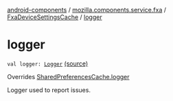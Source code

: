 [android-components](../../index.md) / [mozilla.components.service.fxa](../index.md) / [FxaDeviceSettingsCache](index.md) / [logger](./logger.md)

# logger

`val logger: `[`Logger`](../../mozilla.components.support.base.log.logger/-logger/index.md) [(source)](https://github.com/mozilla-mobile/android-components/blob/master/components/service/firefox-accounts/src/main/java/mozilla/components/service/fxa/FxaDeviceSettingsCache.kt#L28)

Overrides [SharedPreferencesCache.logger](../../mozilla.components.support.base.utils/-shared-preferences-cache/logger.md)

Logger used to report issues.

